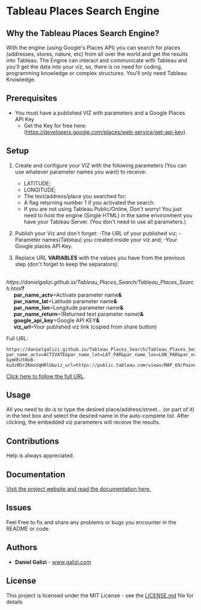 # Tableau Places Search Engine

## Why the Tableau Places Search Engine?
With the engine (using Google's Places API) you can search for places (addresses, stores, nature, etc) from all over the world and get the results into Tableau.
The Engine can interact and communicate with Tableau and you'll get the data into your viz, so, there is no need for coding, programming knowledge or complex structures. You'll only need Tableau Knowledge.


## Prerequisites
* You must have a published VIZ with parameters and a Google Places API Key
    - Get the Key for free here: (https://developers.google.com/places/web-service/get-api-key). 


## Setup
1. Create and configure your VIZ with the folowing parameters (You can use whatever parameter names you want) to receive:
    - LATITUDE;
    - LONGITUDE;
    - The text/address/place you searched for;
    - A flag returning number 1 if you activated the search.
    - If you are not using Tableau Public/Online, Don't worry! You just need to host the engine (Single HTML) in the same environment         you have your Tableau Server.
(You don't need to use all parameters.)
    
2. Publish your Viz and don't forget:
    -The URL of your published viz;
    -Parameter names(Tableau) you created inside your viz and;
    -Your Google places API Key.

3. Replace URL **VARIABLES** with the values you have from the previous step (don't forget to keep the separators):

<p><em>&nbsp; &nbsp; &nbsp; https://danielgalizi.github.io/Tableau_Places_Search/Tableau_Places_Search.html</em><strong>?</strong><br /><strong>&nbsp; &nbsp; &nbsp; par_name_actv</strong>=Activate parameter name<strong>&amp;</strong><br /><strong>&nbsp; &nbsp; &nbsp; par_name_lat</strong>=Latitude parameter name<strong>&amp;</strong><br /><strong>&nbsp; &nbsp; &nbsp; par_name_lon</strong>=Longitude parameter name<strong>&amp;</strong><br /><strong>&nbsp; &nbsp; &nbsp; par_name_return</strong>=(Returned text parameter name)<strong>&amp;</strong><br /><strong>&nbsp; &nbsp; &nbsp; google_api_key</strong>=Google API KEY<strong>&amp;</strong><br /><strong>&nbsp; &nbsp; &nbsp; viz_url</strong>=Your published viz link (copied from share button)</p>
  
Full URL:   

    https://danielgalizi.github.io/Tableau_Places_Search/Tableau_Places_Search.html?par_name_actv=ACTIVATE&par_name_lat=LAT_PAR&par_name_lon=LON_PAR&par_name_return=LOCATION_STR&google_api_key=AIzaSyCdit-GymHhJtNvB-kuXzN5rZKmsUqHRlU&viz_url=https://public.tableau.com/views/MAP_69/Painel1
[Click here to follow the full URL](https://danielgalizi.github.io/Tableau_Places_Search/Tableau_Places_Search.html?par_name_actv=ACTIVATE&par_name_lat=LAT_PAR&par_name_lon=LON_PAR&par_name_return=LOCATION_STR&google_api_key=AIzaSyCdit-GymHhJtNvB-kuXzN5rZKmsUqHRlU&viz_url=https://public.tableau.com/views/MAP_69/Painel1). 
 
 
## Usage
All you need to do is to type the desired place/address/street... (or part of it) in the text box and select the desired name in the auto-complete list. After clicking, the embedded viz parameters will receive the results.

## Contributions
Help is always appreciated.

## Documentation
[Visit the project website and read the documentation here.](https://github.com/danielgalizi/Tableau_Places_Search)

## Issues
Feel Free to fix and share any problems or bugs you encounter in the README or code.

## Authors

* **Daniel Galizi** - www.galizi.com

## License

This project is licensed under the MIT License - see the [LICENSE.md](LICENSE.md) file for details
